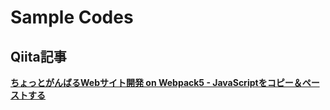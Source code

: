 # Sample Codes

## Qiita記事

**[ちょっとがんばるWebサイト開発 on Webpack5 - JavaScriptをコピー＆ペーストする](https://qiita.com/Sharkkii/items/130a68c6f8f7cbe0b224)**
